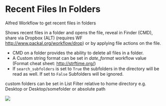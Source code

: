 # Recent Files In Folders
Alfred Workflow to get recent files in folders

Shows recent files in a folder and opens the file, reveal in Finder (CMD), share via Dropbox (ALT) (requires WF http://www.packal.org/workflow/drop) or by applying file actions on the file.

* CMD on a folder provides the ability to delete all files in a folder.
* A Custom string format can be set in *date_format* workflow value (Format cheat sheet: http://strftime.org/)
* If `search_subfolders` is set to `True` the subfolders in the directory will be read as well. If set to `False` Subfolders will be ignored.

custom folders can be set in List Filter relative to home directory e.g. Desktop or Desktop/somefolder or absolute path

![](https://content.invisioncic.com/r229491/monthly_2018_05/21-05-2018--0-07-17-SNAP.png.d30d04aa8d44edea32e4d75968b3c884.png)